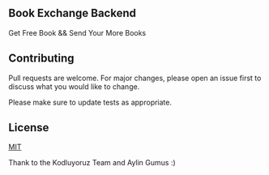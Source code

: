 ## Book Exchange Backend

Get Free Book && Send Your More Books

## Contributing
Pull requests are welcome. For major changes, please open an issue first to discuss what you would like to change.

Please make sure to update tests as appropriate.

## License
[MIT](https://choosealicense.com/licenses/mit/)

Thank to the Kodluyoruz Team and Aylin Gumus :)

